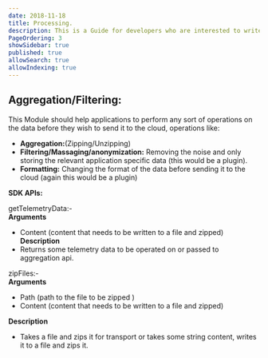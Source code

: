 ```yaml
---
date: 2018-11-18
title: Processing.
description: This is a Guide for developers who are interested to write a plugin for OPenRAP (v2.0) 
PageOrdering: 3
showSidebar: true
published: true
allowSearch: true
allowIndexing: true
---
```

## Aggregation/Filtering:
This Module should help applications to perform any sort of operations on the data before they wish to send it to the cloud, operations like: 
* **Aggregation:**(Zipping/Unzipping) 
* **Filtering/Massaging/anonymization:** Removing the noise and only storing the relevant application specific data (this would be a plugin).
* **Formatting:** Changing the format of the data before sending it to the cloud (again this would be a plugin)

**SDK APIs:**  

getTelemetryData:-  
**Arguments** 
* Content (content that needs to be written to a file and zipped)
**Description**
* Returns some telemetry data to be operated on or passed to aggregation api.

zipFiles:-  
**Arguments** 
* Path (path to the file to be zipped )
* Content (content that needs to be written to a file and zipped)

**Description**
* Takes a file and zips it for transport or takes some string content, writes it to a file and zips it.
